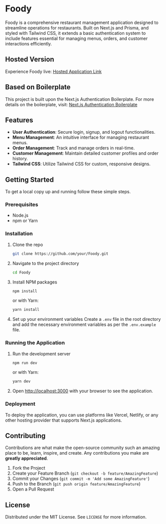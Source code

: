 # Foody

Foody is a comprehensive restaurant management application designed to streamline operations for restaurants. Built on Next.js and Prisma, and styled with Tailwind CSS, it extends a basic authentication system to include features essential for managing menus, orders, and customer interactions efficiently.

## Hosted Version

Experience Foody live: [Hosted Application Link](#)

## Based on Boilerplate

This project is built upon the Next.js Authentication Boilerplate. For more details on the boilerplate, visit: [Next.js Authentication Boilerplate](https://github.com/Gautam-Nanda/next-boilerplate)

## Features

- **User Authentication**: Secure login, signup, and logout functionalities.
- **Menu Management**: An intuitive interface for managing restaurant menus.
- **Order Management**: Track and manage orders in real-time.
- **Customer Management**: Maintain detailed customer profiles and order history.
- **Tailwind CSS**: Utilize Tailwind CSS for custom, responsive designs.

## Getting Started

To get a local copy up and running follow these simple steps.

### Prerequisites

- Node.js
- npm or Yarn

### Installation

1. Clone the repo
    ```sh
    git clone https://github.com/your/Foody.git
    ```
2. Navigate to the project directory
    ```sh
    cd Foody
    ```
3. Install NPM packages
    ```sh
    npm install
    ```
    or with Yarn:
    ```sh
    yarn install
    ```
4. Set up your environment variables
    Create a `.env` file in the root directory and add the necessary environment variables as per the `.env.example` file.

### Running the Application

1. Run the development server
    ```sh
    npm run dev
    ```
    or with Yarn:
    ```sh
    yarn dev
    ```
2. Open [http://localhost:3000](http://localhost:3000) with your browser to see the application.

### Deployment

To deploy the application, you can use platforms like Vercel, Netlify, or any other hosting provider that supports Next.js applications.

## Contributing

Contributions are what make the open-source community such an amazing place to be, learn, inspire, and create. Any contributions you make are **greatly appreciated**.

1. Fork the Project
2. Create your Feature Branch (`git checkout -b feature/AmazingFeature`)
3. Commit your Changes (`git commit -m 'Add some AmazingFeature'`)
4. Push to the Branch (`git push origin feature/AmazingFeature`)
5. Open a Pull Request

## License

Distributed under the MIT License. See `LICENSE` for more information.
